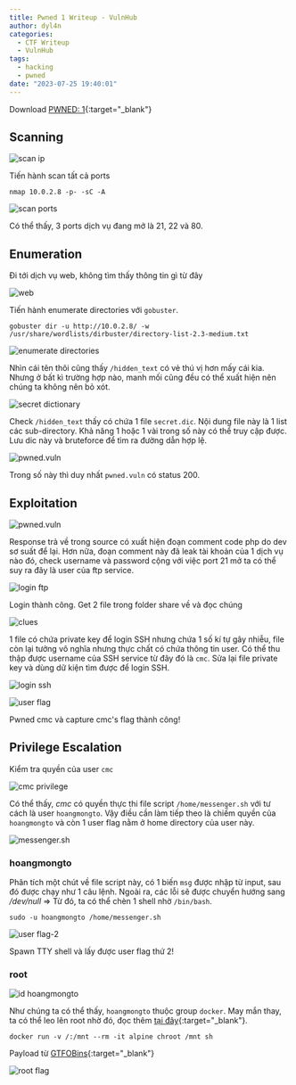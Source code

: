 ```yaml
---
title: Pwned 1 Writeup - VulnHub
author: dyl4n
categories:
  - CTF Writeup
  - VulnHub
tags:
  - hacking
  - pwned
date: "2023-07-25 19:40:01"
---
```


Download [PWNED: 1](https://www.vulnhub.com/entry/pwned-1,507/){:target="\_blank"}

## Scanning

![scan ip](/assets/img/posts/pwned-1/scan-ip.png)

Tiến hành scan tất cả ports

```shell
nmap 10.0.2.8 -p- -sC -A
```

![scan ports](/assets/img/posts/pwned-1/scan-ports.png)

Có thể thấy, 3 ports dịch vụ đang mở là 21, 22 và 80.

## Enumeration

Đi tới dịch vụ web, không tìm thấy thông tin gì từ đây

![web](/assets/img/posts/pwned-1/web.PNG)

Tiến hành enumerate directories với `gobuster`.

```shell
gobuster dir -u http://10.0.2.8/ -w /usr/share/wordlists/dirbuster/directory-list-2.3-medium.txt
```

![enumerate directories](/assets/img/posts/pwned-1/enum-dir.PNG)

Nhìn cái tên thôi cũng thấy `/hidden_text` có vẻ thú vị hơn mấy cái kia. Nhưng ở bất kì trường hợp nào, manh mối cũng đều có thể xuất hiện nên chúng ta không nên bỏ xót.

![secret dictionary](/assets/img/posts/pwned-1/secret_dic_file.PNG)

Check `/hidden_text` thấy có chứa 1 file `secret.dic`. Nội dung file này là 1 list các sub-directory. Khả năng 1 hoặc 1 vài trong số này có thể truy cập được. Lưu dic này và bruteforce để tìm ra đường dẫn hợp lệ.

![pwned.vuln](/assets/img/posts/pwned-1/pwned-vuln.PNG)

Trong số này thì duy nhất `pwned.vuln` có status 200.

## Exploitation

![pwned.vuln](/assets/img/posts/pwned-1/check-pwned-vuln.PNG)

Response trả về trong source có xuất hiện đoạn comment code php do dev sơ suất để lại. Hơn nữa, đoạn comment này đã leak tài khoản của 1 dịch vụ nào đó, check username và password cộng với việc port 21 mở ta có thể suy ra đây là user của ftp service.

![login ftp](/assets/img/posts/pwned-1/login-ftp.PNG)

Login thành công. Get 2 file trong folder share về và đọc chúng

![clues](/assets/img/posts/pwned-1/clues.PNG)

1 file có chứa private key để login SSH nhưng chứa 1 số kí tự gây nhiễu, file còn lại tưởng vô nghĩa nhưng thực chất có chứa thông tin user. Có thể thu thập được username của SSH service từ đây đó là `cmc`. Sửa lại file private key và dùng dữ kiện tìm được để login SSH.

![login ssh](/assets/img/posts/pwned-1/login-ssh.PNG)

![user flag](/assets/img/posts/pwned-1/user-flag.png)

Pwned cmc và capture cmc's flag thành công!

## Privilege Escalation

Kiểm tra quyền của user `cmc`

![cmc privilege](/assets/img/posts/pwned-1/cmc-privilege.png)

Có thể thấy, _cmc_ có quyền thực thi file script `/home/messenger.sh` với tư cách là user `hoangmongto`. Vậy điều cần làm tiếp theo là chiếm quyền của `hoangmongto` và còn 1 user flag nằm ở home directory của user này.

![messenger.sh](/assets/img/posts/pwned-1/messenger-sh.PNG)

### hoangmongto

Phân tích một chút về file script này, có 1 biến `msg` được nhập từ input, sau đó được chạy như 1 câu lệnh. Ngoài ra, các lỗi sẽ được chuyển hướng sang _/dev/null_ => Từ đó, ta có thể chèn 1 shell nhờ `/bin/bash`.

```shell
sudo -u hoangmongto /home/messenger.sh
```

![user flag-2](/assets/img/posts/pwned-1/user-flag-2.png)

Spawn TTY shell và lấy được user flag thứ 2!

### root

![id hoangmongto](/assets/img/posts/pwned-1/id.png)

Như chúng ta có thể thấy, `hoangmongto` thuộc group `docker`. May mắn thay, ta có thể leo lên root nhờ đó, đọc thêm [tại đây](https://flast101.github.io/docker-privesc/){:target="\_blank"}.

```shell
docker run -v /:/mnt --rm -it alpine chroot /mnt sh
```

Payload từ [GTFOBins](https://gtfobins.github.io/gtfobins/docker/){:target="\_blank"}

![root flag](/assets/img/posts/pwned-1/root-flag.PNG)
